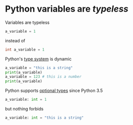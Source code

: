 # Python variables are *typeless*

Variables are typeless

```python
a_variable = 1
```

instead of

```c
int a_variable = 1
```

Python's [type system](https://en.wikipedia.org/wiki/Type_system) is dynamic

```python
a_variable = "this is a string"
print(a_variable)
a_variable = 123 # this is a number
print(a_variable)
```

Python supports [optional types](https://docs.python.org/3/library/typing.html) since Python 3.5

```python
a_variable: int = 1
```

but nothing forbids

```python
a_variable: int = "this is a string"
```
